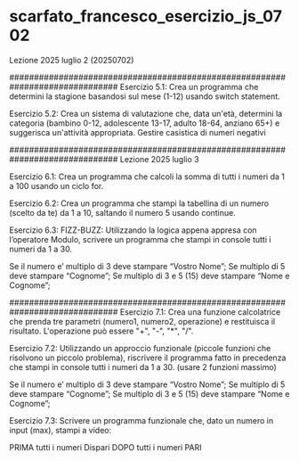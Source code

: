 # scarfato_francesco_esercizio_js_0702
Lezione 2025 luglio 2 (20250702)

##############################################################################
Esercizio 5.1: Crea un programma che determini la stagione basandosi sul mese (1-12) usando switch statement.

Esercizio 5.2: Crea un sistema di valutazione che, data un'età, determini la categoria (bambino 0-12, adolescente 13-17, adulto 18-64, anziano 65+) e suggerisca un'attività appropriata. Gestire casistica di numeri negativi


##############################################################################
Lezione 2025 luglio 3

Esercizio 6.1: Crea un programma che calcoli la somma di tutti i numeri da 1 a 100 usando un ciclo for.

Esercizio 6.2: Crea un programma che stampi la tabellina di un numero (scelto da te) da 1 a 10, saltando il numero 5 usando continue.

Esercizio 6.3: FIZZ-BUZZ: Utilizzando la logica appena appresa con l’operatore Modulo, scrivere un programma che stampi in console tutti i numeri da 1 a 30.

Se il numero e’ multiplo di 3 deve stampare “Vostro Nome”;
Se multiplo di 5 deve stampare “Cognome”;
Se multiplo di 3 e 5 (15) deve stampare “Nome e Cognome”;

##############################################################################
Esercizio 7.1: Crea una funzione calcolatrice che prenda tre parametri (numero1, numero2, operazione) e restituisca il risultato. L'operazione può essere "+", "-", "*", "/".

Esercizio 7.2: Utilizzando un approccio funzionale (piccole funzioni che risolvono un piccolo problema), riscrivere il programma fatto in precedenza che stampi in console tutti i numeri da 1 a 30. (usare 2 funzioni massimo)

Se il numero e’ multiplo di 3 deve stampare “Vostro Nome”;
Se multiplo di 5 deve stampare “Cognome”;
Se multiplo di 3 e 5 (15) deve stampare “Nome e Cognome”;

Esercizio 7.3: Scrivere un programma funzionale che, dato un numero in input (max), stampi a video:

PRIMA tutti i numeri Dispari
DOPO tutti i numeri PARI